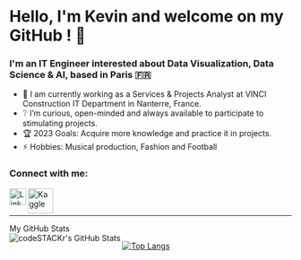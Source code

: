 # Hello, I'm Kevin and welcome on my GitHub ! 👋


### I'm an IT Engineer interested about Data Visualization, Data Science & AI, based in Paris :fr:

- 🔬 I am currently working as a Services & Projects Analyst at VINCI Construction IT Department in Nanterre, France.
- ❔ I’m curious, open-minded and always available to participate to stimulating projects.
- 🏆 2023 Goals: Acquire more knowledge and practice it in projects.
- ⚡ Hobbies: Musical production, Fashion and Football


### Connect with me:

[<img align="left" alt="LinkedIn" width="30px" src="https://upload.wikimedia.org/wikipedia/commons/thumb/c/ca/LinkedIn_logo_initials.png/640px-LinkedIn_logo_initials.png" />][LinkedIn]
[<img align="left" alt="Kaggle" width="45px" src="https://upload.wikimedia.org/wikipedia/commons/7/7c/Kaggle_logo.png" />][Kaggle]

<br />
<br />

---

<summary>My GitHub Stats</summary>

<img align="left" alt="codeSTACKr's GitHub Stats" src="https://github-readme-stats.codestackr.vercel.app/api?username=kevinnclas&show_icons=true&theme=gruvbox&hide_border=true" />

[![Top Langs](https://github-readme-stats.vercel.app/api/top-langs/?username=kevinnclas)](https://github.com/anuraghazra/github-readme-stats)



[LinkedIn]: https://www.linkedin.com/in/kevin-nicolas-78600/
[Kaggle]: https://www.kaggle.com/kevinnclas
